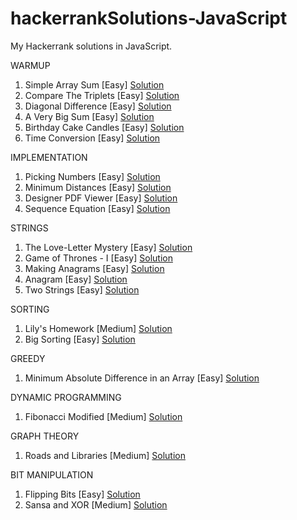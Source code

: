 # hackerrankSolutions-JavaScript
My Hackerrank solutions in JavaScript. 

WARMUP

1. Simple Array Sum [Easy]                                                              [Solution](https://github.com/aditiraj/hackerrankSolutions-JavaScript/blob/master/Warmup/simpleArraySum.js)
2. Compare The Triplets [Easy]                                                          [Solution](https://github.com/aditiraj/hackerrankSolutions-JavaScript/blob/master/Warmup/compareTheTriplets.js)
3. Diagonal Difference [Easy]                                                           [Solution](https://github.com/aditiraj/hackerrankSolutions-JavaScript/blob/master/Warmup/diagonalDifference.js)
4. A Very Big Sum [Easy]                                                                [Solution](https://github.com/aditiraj/hackerrankSolutions-JavaScript/blob/master/Warmup/aVeryBigSum.js)
5. Birthday Cake Candles [Easy]                                                         [Solution](https://github.com/aditiraj/hackerrankSolutions-JavaScript/blob/master/Warmup/birthdayCakeCandles.js)
6. Time Conversion [Easy]                                                               [Solution](https://github.com/aditiraj/hackerrankSolutions-JavaScript/blob/master/Warmup/timeConversion.js)


IMPLEMENTATION

1. Picking Numbers [Easy]                                                                 [Solution](https://github.com/aditiraj/hackerrankSolutions-JavaScript/blob/master/Implementation/pickingNumbers.js)
2. Minimum Distances [Easy]                                                               [Solution](https://github.com/aditiraj/hackerrankSolutions-JavaScript/blob/master/Implementation/minimumDistances.js)
3. Designer PDF Viewer [Easy]                                                             [Solution](https://github.com/aditiraj/hackerrankSolutions-JavaScript/blob/master/Implementation/designerPDFViewer.js)
4. Sequence Equation [Easy]                                                               [Solution](https://github.com/aditiraj/hackerrankSolutions-JavaScript/blob/master/Implementation/sequenceEquation.js)

STRINGS

1. The Love-Letter Mystery [Easy]                                                         [Solution](https://github.com/aditiraj/hackerrankSolutions-JavaScript/blob/master/Strings/theLove-LetterMystery.js)        
2. Game of Thrones - I [Easy]                                                             [Solution](https://github.com/aditiraj/hackerrankSolutions-JavaScript/blob/master/Strings/gameOfThrones-I.js)
3. Making Anagrams [Easy]                                                                 [Solution](https://github.com/aditiraj/hackerrankSolutions-JavaScript/blob/master/Strings/makingAnagrams.js)
4. Anagram [Easy]                                                                         [Solution](https://github.com/aditiraj/hackerrankSolutions-JavaScript/blob/master/Strings/anagram.js)
5. Two Strings [Easy]                                                                     [Solution](https://github.com/aditiraj/hackerrankSolutions-JavaScript/blob/master/Strings/twoStrings.js)


SORTING

1. Lily's Homework [Medium]                                                               [Solution](https://github.com/aditiraj/hackerrankSolutions-JavaScript/blob/master/Sorting/lily'sHomework.js)
2. Big Sorting [Easy]                                                                     [Solution](https://github.com/aditiraj/hackerrankSolutions-JavaScript/blob/master/Sorting/bigSorting.js)


GREEDY

1. Minimum Absolute Difference in an Array [Easy]                                         [Solution](https://github.com/aditiraj/hackerrankSolutions-JavaScript/blob/master/Greedy/minAbsDiffInArray.js)


DYNAMIC PROGRAMMING

1. Fibonacci Modified [Medium]                                                            [Solution](https://github.com/aditiraj/hackerrankSolutions-JavaScript/blob/master/Dynamic%20Programming/fibonacciModified.js)


GRAPH THEORY

1. Roads and Libraries [Medium]                                                           [Solution](https://github.com/aditiraj/hackerrankSolutions-JavaScript/blob/master/Graph%20Theory/roadsAndLibraries.js)


BIT MANIPULATION 

1. Flipping Bits [Easy]                                                                  [Solution](https://github.com/aditiraj/hackerrankSolutions/blob/master/Bit%20Manipulation/flippingBits.js)
2. Sansa and XOR [Medium]                                                                [Solution](https://github.com/aditiraj/hackerrankSolutions/blob/master/Bit%20Manipulation/sansaAndXor.js)
